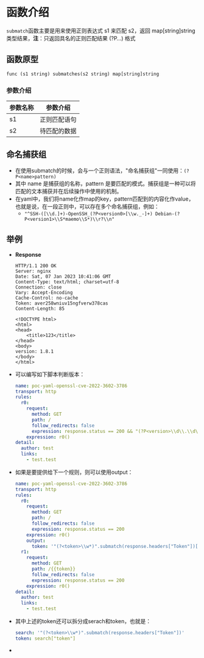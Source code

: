 # 函数介绍

`submatch`函数主要是用来使用正则表达式 s1 来匹配 s2，返回 map[string]string 类型结果，**注**：只返回具名的正则匹配结果 (?P<name>…) 格式

## 函数原型

`func (s1 string) submatches(s2 string) map[string]string`

### 参数介绍

| 参数名称 | 参数介绍   |
|------|--------|
| s1   | 正则匹配语句 |
| s2   | 待匹配的数据 |

## 命名捕获组

- 在使用submatch的时候，会与一个正则语法，"命名捕获组"一同使用：`(?P<name>pattern)`
- 其中 name 是捕获组的名称，pattern 是要匹配的模式。捕获组是一种可以将匹配的文本捕获并在后续操作中使用的机制。
- 在yaml中，我们将name化作map的key，pattern匹配到的内容化作value，也就是说，在一段正则中，可以存在多个命名捕获组，例如：
  - `"^SSH-([\\d.]+)-OpenSSH_(?P<version0>[\\w._-]+) Debian-(?P<version1>\\S*maemo\\S*)\\r?\\n"`


## 举例

- **Response**

  ```HTTP
  HTTP/1.1 200 OK
  Server: nginx
  Date: Sat, 07 Jan 2023 10:41:06 GMT
  Content-Type: text/html; charset=utf-8
  Connection: close
  Vary: Accept-Encoding
  Cache-Control: no-cache
  Token: aver258wniuv15ngfverw378cas
  Content-Length: 85

  <!DOCTYPE html>
  <html>
  <head>
      <title>123</title>
  </head>
  <body>
  version: 1.8.1
  </body>
  </html>
  ```
- 可以编写如下脚本判断版本：
  ```yaml
  name: poc-yaml-openssl-cve-2022-3602-3786
  transport: http
  rules:
    r0:
      request:
        method: GET
        path: /
        follow_redirects: false
        expression: response.status == 200 && "(?P<version>\\d\\.\\d\\.\\d\\.)".submatch(response.body_string)["version"].versionEqual("1.8.1")
      expression: r0()
  detail:
    author: test
    links:
      - test.test
  ```
- 如果是要提供给下一个规则，则可以使用output：
  ```yaml
  name: poc-yaml-openssl-cve-2022-3602-3786
  transport: http
  rules:
    r0:
      request:
        method: GET
        path: /
        follow_redirects: false
        expression: response.status == 200
      expression: r0()
      output:
        token: '"(?<token>\\w*)".submatch(response.headers["Token"])["token"]'
    r1:
      request:
        method: GET
        path: /{{token}}
        follow_redirects: false
        expression: response.status == 200
      expression: r0()
  detail:
    author: test
    links:
      - test.test
  ```
- 其中上述的token还可以拆分成serach和token，也就是：

  ```yaml
  search: '"(?<token>\\w*)".submatch(response.headers["Token"])'
  token: search["token"]
- ```